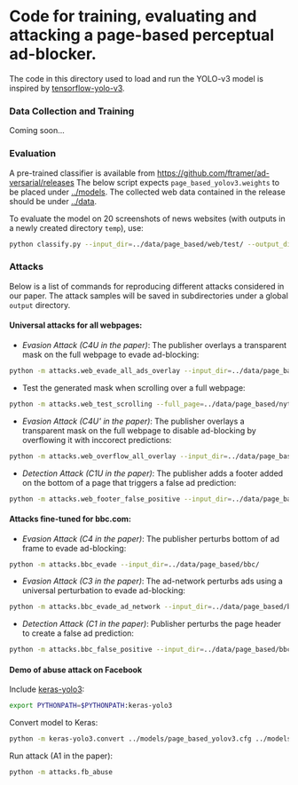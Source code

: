# Code for training, evaluating and attacking a page-based perceptual ad-blocker.

The code in this directory used to load and run the YOLO-v3 model is inspired 
by [tensorflow-yolo-v3](https://github.com/mystic123/tensorflow-yolo-v3).

### Data Collection and Training
Coming soon...

### Evaluation

A pre-trained classifier is available from https://github.com/ftramer/ad-versarial/releases
The below script expects `page_based_yolov3.weights` to be placed under [../models](../models).
The collected web data contained in the release should be under [../data](../data).

To evaluate the model on 20 screenshots of news websites 
(with outputs in a newly created directory `temp`), use:

```bash
python classify.py --input_dir=../data/page_based/web/test/ --output_dir=temp
```

### Attacks

Below is a list of commands for reproducing different attacks considered in our paper.
The attack samples will be saved in subdirectories under a global `output` directory.

#### Universal attacks for all webpages:

- *Evasion Attack (C4U in the paper)*: The publisher overlays a transparent mask on the full webpage to evade ad-blocking:
```bash
python -m attacks.web_evade_all_ads_overlay --input_dir=../data/page_based/web/
```

- Test the generated mask when scrolling over a full webpage:
```bash
python -m attacks.web_test_scrolling --full_page=../data/page_based/nytimes_full.png --mask=output/overlay/mask_
```

- *Evasion Attack (C4U' in the paper)*: The publisher overlays a transparent mask on the full 
webpage to disable ad-blocking by overflowing it with inccorect predictions:
```bash
python -m attacks.web_overflow_all_overlay --input_dir=../data/page_based/web/mask_100.png
```

- *Detection Attack (C1U in the paper)*: The publisher adds a footer added on the bottom 
of a page that triggers a false ad prediction:
```bash
python -m attacks.web_footer_false_positive --input_dir=../data/page_based/web/
```

#### Attacks fine-tuned for bbc.com:

- *Evasion Attack (C4 in the paper)*: The publisher perturbs bottom of ad frame to evade 
ad-blocking: 
```bash
python -m attacks.bbc_evade --input_dir=../data/page_based/bbc/
```

- *Evasion Attack (C3 in the paper)*: The ad-network perturbs ads using a universal 
perturbation to evade ad-blocking: 
```bash
python -m attacks.bbc_evade_ad_network --input_dir=../data/page_based/bbc/
```

- *Detection Attack (C1 in the paper)*: Publisher perturbs the page header to create a 
false ad prediction:
```bash
python -m attacks.bbc_false_positive --input_dir=../data/page_based/bbc/
```

#### Demo of abuse attack on Facebook
Include [keras-yolo3](keras-yolo3):

```bash
export PYTHONPATH=$PYTHONPATH:keras-yolo3
```

Convert model to Keras:
```bash
python -m keras-yolo3.convert ../models/page_based_yolov3.cfg ../models/page_based_yolov3.weights ../models/page_based_yolov3.h5
```

Run attack (A1 in the paper):
```bash
python -m attacks.fb_abuse 
```
